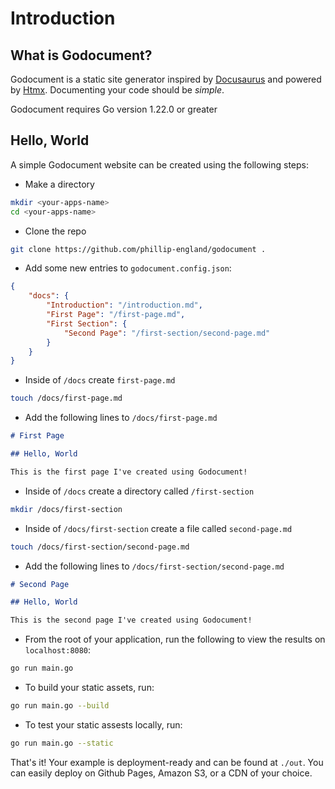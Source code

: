 # Introduction

## What is Godocument?
Godocument is a static site generator inspired by [Docusaurus](https://docusaurus.io/) and powered by [Htmx](https://htmx.org). Documenting your code should be *simple*.

<md-important>Godocument requires Go version 1.22.0 or greater</md-important>

## Hello, World


A simple Godocument website can be created using the following steps:


- Make a directory

```bash
mkdir <your-apps-name>
cd <your-apps-name>
```

- Clone the repo

```bash
git clone https://github.com/phillip-england/godocument .
```

- Add some new entries to `godocument.config.json`:

```json
{
    "docs": {
        "Introduction": "/introduction.md",
        "First Page": "/first-page.md",
        "First Section": {
            "Second Page": "/first-section/second-page.md"
        }
    }
}
```

- Inside of `/docs` create `first-page.md`

```bash
touch /docs/first-page.md
```

- Add the following lines to `/docs/first-page.md`

```md
# First Page

## Hello, World

This is the first page I've created using Godocument!
```

- Inside of `/docs` create a directory called `/first-section`

```bash
mkdir /docs/first-section
```

- Inside of `/docs/first-section` create a file called `second-page.md`

```bash
touch /docs/first-section/second-page.md
```

- Add the following lines to `/docs/first-section/second-page.md`

```md
# Second Page

## Hello, World

This is the second page I've created using Godocument!
```

- From the root of your application, run the following to view the results on `localhost:8080`:

```bash
go run main.go
```

- To build your static assets, run:

```bash
go run main.go --build
```

- To test your static assests locally, run:

```bash
go run main.go --static
```

That's it! Your example is deployment-ready and can be found at `./out`. You can easily deploy on Github Pages, Amazon S3, or a CDN of your choice.